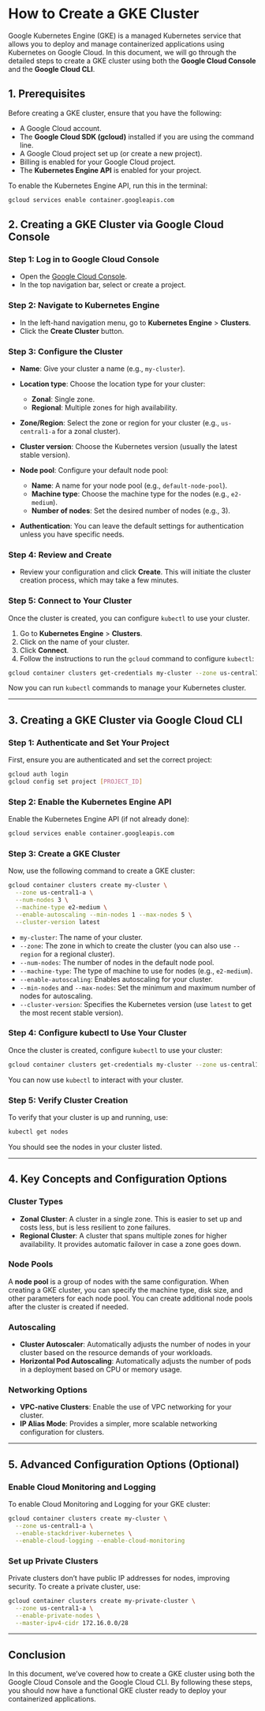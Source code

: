 # How to Create a GKE Cluster

Google Kubernetes Engine (GKE) is a managed Kubernetes service that allows you to deploy and manage containerized applications using Kubernetes on Google Cloud. In this document, we will go through the detailed steps to create a GKE cluster using both the **Google Cloud Console** and the **Google Cloud CLI**.

## 1. **Prerequisites**

Before creating a GKE cluster, ensure that you have the following:

- A Google Cloud account.
- The **Google Cloud SDK (gcloud)** installed if you are using the command line.
- A Google Cloud project set up (or create a new project).
- Billing is enabled for your Google Cloud project.
- The **Kubernetes Engine API** is enabled for your project.

To enable the Kubernetes Engine API, run this in the terminal:

```bash
gcloud services enable container.googleapis.com
```

## 2. **Creating a GKE Cluster via Google Cloud Console**

### Step 1: Log in to Google Cloud Console
- Open the [Google Cloud Console](https://console.cloud.google.com/).
- In the top navigation bar, select or create a project.

### Step 2: Navigate to Kubernetes Engine
- In the left-hand navigation menu, go to **Kubernetes Engine** > **Clusters**.
- Click the **Create Cluster** button.

### Step 3: Configure the Cluster
- **Name**: Give your cluster a name (e.g., `my-cluster`).
- **Location type**: Choose the location type for your cluster:
  - **Zonal**: Single zone.
  - **Regional**: Multiple zones for high availability.
  
- **Zone/Region**: Select the zone or region for your cluster (e.g., `us-central1-a` for a zonal cluster).
  
- **Cluster version**: Choose the Kubernetes version (usually the latest stable version).
  
- **Node pool**: Configure your default node pool:
  - **Name**: A name for your node pool (e.g., `default-node-pool`).
  - **Machine type**: Choose the machine type for the nodes (e.g., `e2-medium`).
  - **Number of nodes**: Set the desired number of nodes (e.g., 3).
  
- **Authentication**: You can leave the default settings for authentication unless you have specific needs.

### Step 4: Review and Create
- Review your configuration and click **Create**. This will initiate the cluster creation process, which may take a few minutes.

### Step 5: Connect to Your Cluster
Once the cluster is created, you can configure `kubectl` to use your cluster.

1. Go to **Kubernetes Engine** > **Clusters**.
2. Click on the name of your cluster.
3. Click **Connect**.
4. Follow the instructions to run the `gcloud` command to configure `kubectl`:

```bash
gcloud container clusters get-credentials my-cluster --zone us-central1-a --project [PROJECT_ID]
```

Now you can run `kubectl` commands to manage your Kubernetes cluster.

---

## 3. **Creating a GKE Cluster via Google Cloud CLI**

### Step 1: Authenticate and Set Your Project
First, ensure you are authenticated and set the correct project:

```bash
gcloud auth login
gcloud config set project [PROJECT_ID]
```

### Step 2: Enable the Kubernetes Engine API
Enable the Kubernetes Engine API (if not already done):

```bash
gcloud services enable container.googleapis.com
```

### Step 3: Create a GKE Cluster
Now, use the following command to create a GKE cluster:

```bash
gcloud container clusters create my-cluster \
  --zone us-central1-a \
  --num-nodes 3 \
  --machine-type e2-medium \
  --enable-autoscaling --min-nodes 1 --max-nodes 5 \
  --cluster-version latest
```

- `my-cluster`: The name of your cluster.
- `--zone`: The zone in which to create the cluster (you can also use `--region` for a regional cluster).
- `--num-nodes`: The number of nodes in the default node pool.
- `--machine-type`: The type of machine to use for nodes (e.g., `e2-medium`).
- `--enable-autoscaling`: Enables autoscaling for your cluster.
- `--min-nodes` and `--max-nodes`: Set the minimum and maximum number of nodes for autoscaling.
- `--cluster-version`: Specifies the Kubernetes version (use `latest` to get the most recent stable version).

### Step 4: Configure kubectl to Use Your Cluster
Once the cluster is created, configure `kubectl` to use your cluster:

```bash
gcloud container clusters get-credentials my-cluster --zone us-central1-a --project [PROJECT_ID]
```

You can now use `kubectl` to interact with your cluster.

### Step 5: Verify Cluster Creation
To verify that your cluster is up and running, use:

```bash
kubectl get nodes
```

You should see the nodes in your cluster listed.

---

## 4. **Key Concepts and Configuration Options**

### Cluster Types
- **Zonal Cluster**: A cluster in a single zone. This is easier to set up and costs less, but is less resilient to zone failures.
- **Regional Cluster**: A cluster that spans multiple zones for higher availability. It provides automatic failover in case a zone goes down.

### Node Pools
A **node pool** is a group of nodes with the same configuration. When creating a GKE cluster, you can specify the machine type, disk size, and other parameters for each node pool. You can create additional node pools after the cluster is created if needed.

### Autoscaling
- **Cluster Autoscaler**: Automatically adjusts the number of nodes in your cluster based on the resource demands of your workloads.
- **Horizontal Pod Autoscaling**: Automatically adjusts the number of pods in a deployment based on CPU or memory usage.

### Networking Options
- **VPC-native Clusters**: Enable the use of VPC networking for your cluster.
- **IP Alias Mode**: Provides a simpler, more scalable networking configuration for clusters.

---

## 5. **Advanced Configuration Options (Optional)**

### Enable Cloud Monitoring and Logging
To enable Cloud Monitoring and Logging for your GKE cluster:

```bash
gcloud container clusters create my-cluster \
  --zone us-central1-a \
  --enable-stackdriver-kubernetes \
  --enable-cloud-logging --enable-cloud-monitoring
```

### Set up Private Clusters
Private clusters don’t have public IP addresses for nodes, improving security. To create a private cluster, use:

```bash
gcloud container clusters create my-private-cluster \
  --zone us-central1-a \
  --enable-private-nodes \
  --master-ipv4-cidr 172.16.0.0/28
```

---

## Conclusion

In this document, we’ve covered how to create a GKE cluster using both the Google Cloud Console and the Google Cloud CLI. By following these steps, you should now have a functional GKE cluster ready to deploy your containerized applications.

